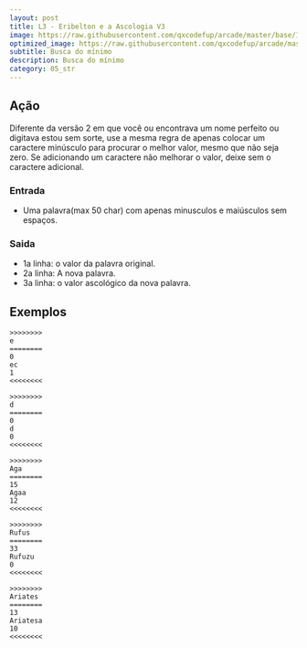 ```yaml
---
layout: post
title: L3 - Eribelton e a Ascologia V3
image: https://raw.githubusercontent.com/qxcodefup/arcade/master/base/113/__capa.jpg
optimized_image: https://raw.githubusercontent.com/qxcodefup/arcade/master/base/.thumb/113/Readme.jpg
subtitle: Busca do mínimo
description: Busca do mínimo
category: 05_str
---
```

<!-- DON'T EDIT THIS FILE, GENERATED BY SCRIPT -->
<!-- DON'T EDIT THIS FILE, GENERATED BY SCRIPT -->
<!-- DON'T EDIT THIS FILE, GENERATED BY SCRIPT -->
<!-- DON'T EDIT THIS FILE, GENERATED BY SCRIPT -->
<!-- DON'T EDIT THIS FILE, GENERATED BY SCRIPT -->



## Ação

Diferente da versão 2 em que você ou encontrava um nome perfeito ou digitava estou sem sorte, use a mesma regra de apenas colocar um caractere minúsculo para procurar o melhor valor, mesmo que não seja zero. Se adicionando um caractere não melhorar o valor, deixe sem o caractere adicional.

### Entrada

*   Uma palavra(max 50 char) com apenas minusculos e maiúsculos sem espaços.

### Saida

*   1a linha: o valor da palavra original.
*   2a linha: A nova palavra.
*   3a linha: o valor ascológico da nova palavra.

## Exemplos

```
>>>>>>>>
e
========
0
ec
1
<<<<<<<<

>>>>>>>>
d
========
0
d
0
<<<<<<<<

>>>>>>>>
Aga
========
15
Agaa
12
<<<<<<<<

>>>>>>>>
Rufus
========
33
Rufuzu
0
<<<<<<<<

>>>>>>>>
Ariates
========
13
Ariatesa
10
<<<<<<<<
```

#
